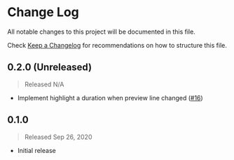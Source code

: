 # Change Log

All notable changes to this project will be documented in this file.

Check [Keep a Changelog](http://keepachangelog.com/) for recommendations on how to structure this file.


## 0.2.0 (Unreleased)
> Released N/A

* Implement highlight a duration when preview line changed ([#16](../../pull/16))

## 0.1.0
> Released Sep 26, 2020

* Initial release
